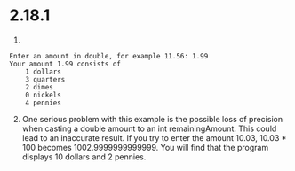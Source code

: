# 2.18.1

1. 

   ```
   Enter an amount in double, for example 11.56: 1.99
   Your amount 1.99 consists of
       1 dollars
       3 quarters 
       2 dimes
       0 nickels
       4 pennies
   
   ```

2. One serious problem with this example is the possible loss of precision when casting a double amount to an int remainingAmount. This could lead to an inaccurate result. If you try to enter the amount 10.03, 10.03 * 100 becomes 1002.9999999999999. You will find that the program displays 10 dollars and 2 pennies.